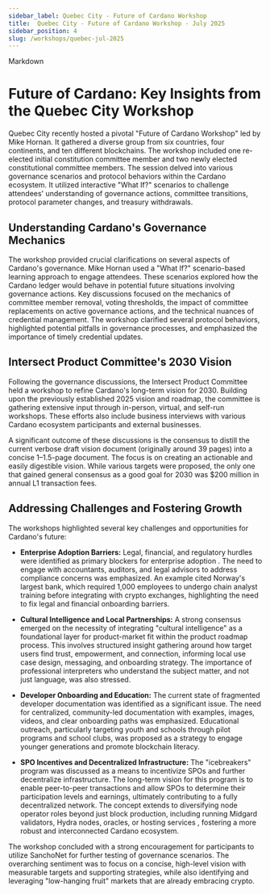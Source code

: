 ```yaml
---
sidebar_label: Quebec City - Future of Cardano Workshop
title:  Quebec City - Future of Cardano Workshop - July 2025
sidebar_position: 4
slug: /workshops/quebec-jul-2025
---
```


Markdown

# Future of Cardano: Key Insights from the Quebec City Workshop

Quebec City recently hosted a pivotal "Future of Cardano Workshop"
led by Mike Hornan. It gathered a diverse group from six
countries, four continents, and ten different blockchains.
The workshop included one re-elected initial constitution committee
member and two newly elected constitutional committee members. The session
delved into various governance scenarios and protocol
behaviors within the Cardano ecosystem. It utilized
interactive "What If?" scenarios to challenge attendees' understanding
of governance actions, committee transitions, protocol parameter
changes, and treasury withdrawals.

## Understanding Cardano's Governance Mechanics

The workshop provided crucial clarifications on several aspects of
Cardano's governance. Mike Hornan used a "What If?" scenario-based
learning approach to engage attendees. These scenarios
explored how the Cardano ledger would behave in potential future
situations involving governance actions. Key discussions
focused on the mechanics of committee member removal,
voting thresholds, the impact of committee
replacements on active governance actions, and the
technical nuances of credential management. The
workshop clarified several protocol behaviors, highlighted
potential pitfalls in governance processes, and
emphasized the importance of timely credential updates.

## Intersect Product Committee's 2030 Vision

Following the governance discussions, the Intersect Product Committee
held a workshop to refine Cardano's long-term vision for 2030. Building upon the previously established 2025 vision and
roadmap, the committee is gathering extensive input through in-person,
virtual, and self-run workshops. These efforts also
include business interviews with various Cardano ecosystem
participants and external businesses.

A significant outcome of these discussions is the consensus to distill
the current verbose draft vision document (originally around 39 pages)
into a concise 1–1.5-page document. The focus is on
creating an actionable and easily digestible vision. While
various targets were proposed, the only one that gained general
consensus as a good goal for 2030 was $200 million in annual L1
transaction fees.

## Addressing Challenges and Fostering Growth

The workshops highlighted several key challenges and opportunities for
Cardano's future:

* **Enterprise Adoption Barriers:** Legal, financial, and regulatory
    hurdles were identified as primary blockers for enterprise adoption
   . The need to engage with accountants,
    auditors, and legal advisors to address compliance concerns was
    emphasized. An example cited Norway's largest
    bank, which required 1,000 employees to undergo chain analyst
    training before integrating with crypto exchanges,
    highlighting the need to fix legal and financial onboarding
    barriers.

* **Cultural Intelligence and Local Partnerships:** A strong consensus
    emerged on the necessity of integrating "cultural intelligence" as a
    foundational layer for product-market fit within the product roadmap
    process. This involves structured insight gathering
    around how target users find trust, empowerment, and connection, informing local use case design, messaging, and onboarding
    strategy. The importance of professional interpreters who
    understand the subject matter, and not just language, was also
    stressed.

* **Developer Onboarding and Education:** The current state of
    fragmented developer documentation was identified as a significant
    issue. The need for centralized,
    community-led documentation with examples, images, videos, and clear
    onboarding paths was emphasized.
    Educational outreach, particularly targeting youth and schools through
    pilot programs and school clubs, was proposed as a strategy to engage
    younger generations and promote blockchain literacy.

* **SPO Incentives and Decentralized Infrastructure:** The "icebreakers"
    program was discussed as a means to incentivize SPOs and further
    decentralize infrastructure. The long-term
    vision for this program is to enable peer-to-peer transactions and
    allow SPOs to determine their participation levels and earnings,
    ultimately contributing to a fully decentralized network.
    The concept extends to diversifying node operator roles beyond just
    block production, including running Midgard validators,
    Hydra nodes, oracles, or hosting services
   , fostering a more robust and interconnected Cardano
    ecosystem.

The workshop concluded with a strong encouragement for participants to
utilize SanchoNet for further testing of governance scenarios. The overarching sentiment was to focus on a concise,
high-level vision with measurable targets and supporting strategies,
while also identifying and leveraging "low-hanging fruit" markets that
are already embracing crypto.
